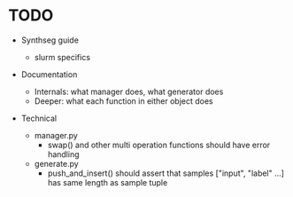 # TODO

- Synthseg guide
    - slurm specifics

- Documentation
    - Internals: what manager does, what generator does
    - Deeper: what each function in either object does

- Technical
    - manager.py
        - swap() and other multi operation functions should have error handling
    - generate.py
        - push_and_insert() should assert that samples ["input", "label" ...] has same length as sample tuple
